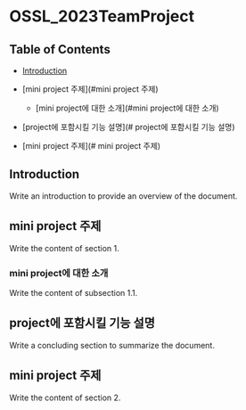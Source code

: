 # OSSL_2023TeamProject

## Table of Contents

- [Introduction](#introduction)
- [mini project 주제](#mini project 주제)
  - [mini project에 대한 소개](#mini project에 대한 소개)

- [project에 포함시킬 기능 설명](# project에 포함시킬 기능 설명)
- [mini project 주제](# mini project 주제)

## Introduction
Write an introduction to provide an overview of the document.

## mini project 주제
Write the content of section 1.

### mini project에 대한 소개
Write the content of subsection 1.1.


## project에 포함시킬 기능 설명
Write a concluding section to summarize the document.


## mini project 주제
Write the content of section 2.



